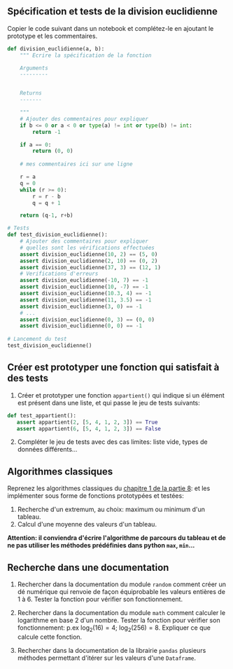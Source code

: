 ## Spécification et tests de la division euclidienne

Copier le code suivant dans un notebook et complétez-le en ajoutant le prototype et les
commentaires.

```python
def division_euclidienne(a, b):
    """ Ecrire la spécification de la fonction

    Arguments
    ---------


    Returns
    -------

    """
    # Ajouter des commentaires pour expliquer 
    if b <= 0 or a < 0 or type(a) != int or type(b) != int:
        return -1

    if a == 0:
        return (0, 0)
    
    # mes commentaires ici sur une ligne

    r = a
    q = 0
    while (r >= 0):
        r = r - b
        q = q + 1

    return (q-1, r+b)

# Tests
def test_division_euclidienne():
    # Ajouter des commentaires pour expliquer
    # quelles sont les vérifications effectuées
    assert division_euclidienne(10, 2) == (5, 0)
    assert division_euclidienne(2, 10) == (0, 2)
    assert division_euclidienne(37, 3) == (12, 1)
    # Verifications d'erreurs
    assert division_euclidienne(-10, 7) == -1
    assert division_euclidienne(10, -7) == -1
    assert division_euclidienne(10.3, 4) == -1
    assert division_euclidienne(11, 3.5) == -1
    assert division_euclidienne(3, 0) == -1
    # ...
    assert division_euclidienne(0, 3) == (0, 0)
    assert division_euclidienne(0, 0) == -1
    
# Lancement du test
test_division_euclidienne()

```

## Créer est prototyper une fonction qui satisfait à des tests

1. Créer et prototyper une fonction `appartient()` qui indique si un élément est présent dans une
 liste, et qui passe le jeu de tests suivants:

 ```python
 def test_appartient():
    assert appartient(2, [5, 4, 1, 2, 3]) == True
    assert appartient(6, [5, 4, 1, 2, 3]) == False
```

2. Compléter le jeu de tests avec des cas limites: liste vide, types de données différents...

## Algorithmes classiques

Reprenez les algorithmes classiques du [chapitre 1 de la partie 8](../../8-algorithmique/1-parcours-sequentiel-dun-tableau): et les implémenter sous forme de fonctions
prototypées et testées:

1. Recherche d'un extremum, au choix: maximum ou minimum d'un tableau.
2. Calcul d'une moyenne des valeurs d'un tableau.

**Attention: il conviendra d'écrire l'algorithme de parcours du tableau et de ne pas utiliser les
méthodes prédéfinies dans python `max`, `min`...**

## Recherche dans une documentation

1. Rechercher dans la documentation du module `random` comment créer un dé numérique qui renvoie de
   façon équiprobable les valeurs entières de 1 à 6. Tester la fonction pour vérifier son
   fonctionnement.

2. Rechercher dans la documentation du module `math` comment calculer le logarithme en base 2 d'un
   nombre. Tester la fonction pour vérifier son fonctionnement: p.ex $\log_2(16) = 4$; $\log_2(256)
   = 8$. Expliquer ce que calcule cette fonction.

3. Rechercher dans la documentation de la librairie `pandas` plusieurs méthodes permettant d'itérer
   sur les valeurs d'une `Dataframe`.

